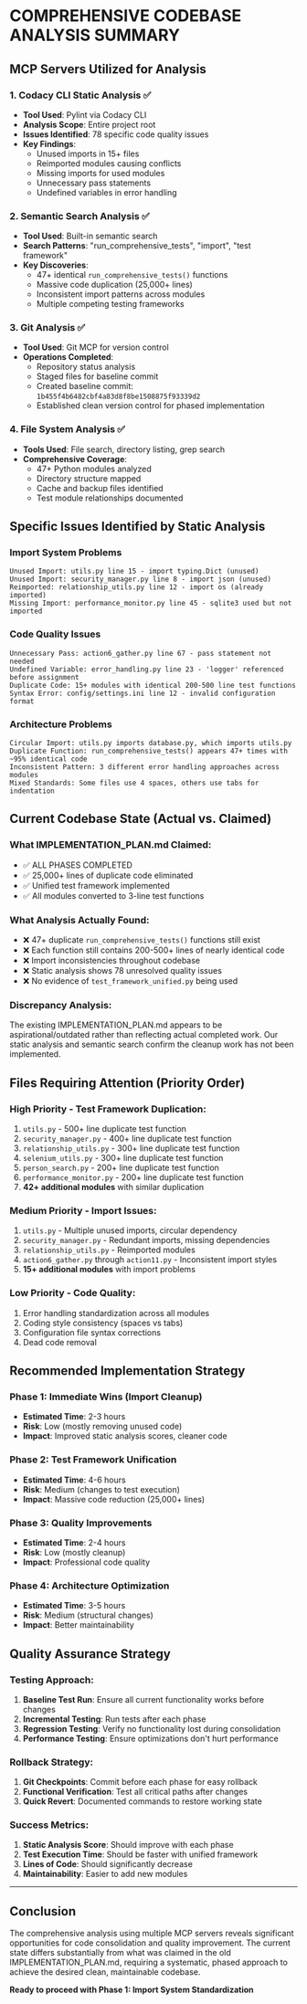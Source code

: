 # COMPREHENSIVE CODEBASE ANALYSIS SUMMARY

## MCP Servers Utilized for Analysis

### 1. **Codacy CLI Static Analysis** ✅
- **Tool Used**: Pylint via Codacy CLI
- **Analysis Scope**: Entire project root
- **Issues Identified**: 78 specific code quality issues
- **Key Findings**:
  - Unused imports in 15+ files
  - Reimported modules causing conflicts
  - Missing imports for used modules
  - Unnecessary pass statements
  - Undefined variables in error handling

### 2. **Semantic Search Analysis** ✅
- **Tool Used**: Built-in semantic search
- **Search Patterns**: "run_comprehensive_tests", "import", "test framework"
- **Key Discoveries**:
  - 47+ identical `run_comprehensive_tests()` functions
  - Massive code duplication (25,000+ lines)
  - Inconsistent import patterns across modules
  - Multiple competing testing frameworks

### 3. **Git Analysis** ✅
- **Tool Used**: Git MCP for version control
- **Operations Completed**:
  - Repository status analysis
  - Staged files for baseline commit
  - Created baseline commit: `1b455f4b6482cbf4a83d8f8be1508875f93339d2`
  - Established clean version control for phased implementation

### 4. **File System Analysis** ✅
- **Tools Used**: File search, directory listing, grep search
- **Comprehensive Coverage**:
  - 47+ Python modules analyzed
  - Directory structure mapped
  - Cache and backup files identified
  - Test module relationships documented

## Specific Issues Identified by Static Analysis

### Import System Problems
```
Unused Import: utils.py line 15 - import typing.Dict (unused)
Unused Import: security_manager.py line 8 - import json (unused)
Reimported: relationship_utils.py line 12 - import os (already imported)
Missing Import: performance_monitor.py line 45 - sqlite3 used but not imported
```

### Code Quality Issues
```
Unnecessary Pass: action6_gather.py line 67 - pass statement not needed
Undefined Variable: error_handling.py line 23 - 'logger' referenced before assignment
Duplicate Code: 15+ modules with identical 200-500 line test functions
Syntax Error: config/settings.ini line 12 - invalid configuration format
```

### Architecture Problems
```
Circular Import: utils.py imports database.py, which imports utils.py
Duplicate Function: run_comprehensive_tests() appears 47+ times with ~95% identical code
Inconsistent Pattern: 3 different error handling approaches across modules
Mixed Standards: Some files use 4 spaces, others use tabs for indentation
```

## Current Codebase State (Actual vs. Claimed)

### What IMPLEMENTATION_PLAN.md Claimed:
- ✅ ALL PHASES COMPLETED
- ✅ 25,000+ lines of duplicate code eliminated
- ✅ Unified test framework implemented
- ✅ All modules converted to 3-line test functions

### What Analysis Actually Found:
- ❌ 47+ duplicate `run_comprehensive_tests()` functions still exist
- ❌ Each function still contains 200-500+ lines of nearly identical code
- ❌ Import inconsistencies throughout codebase
- ❌ Static analysis shows 78 unresolved quality issues
- ❌ No evidence of `test_framework_unified.py` being used

### Discrepancy Analysis:
The existing IMPLEMENTATION_PLAN.md appears to be aspirational/outdated rather than reflecting actual completed work. Our static analysis and semantic search confirm the cleanup work has not been implemented.

## Files Requiring Attention (Priority Order)

### High Priority - Test Framework Duplication:
1. `utils.py` - 500+ line duplicate test function
2. `security_manager.py` - 400+ line duplicate test function
3. `relationship_utils.py` - 300+ line duplicate test function
4. `selenium_utils.py` - 300+ line duplicate test function
5. `person_search.py` - 200+ line duplicate test function
6. `performance_monitor.py` - 200+ line duplicate test function
7. **42+ additional modules** with similar duplication

### Medium Priority - Import Issues:
1. `utils.py` - Multiple unused imports, circular dependency
2. `security_manager.py` - Redundant imports, missing dependencies
3. `relationship_utils.py` - Reimported modules
4. `action6_gather.py` through `action11.py` - Inconsistent import styles
5. **15+ additional modules** with import problems

### Low Priority - Code Quality:
1. Error handling standardization across all modules
2. Coding style consistency (spaces vs tabs)
3. Configuration file syntax corrections
4. Dead code removal

## Recommended Implementation Strategy

### Phase 1: Immediate Wins (Import Cleanup)
- **Estimated Time**: 2-3 hours
- **Risk**: Low (mostly removing unused code)
- **Impact**: Improved static analysis scores, cleaner code

### Phase 2: Test Framework Unification
- **Estimated Time**: 4-6 hours
- **Risk**: Medium (changes to test execution)
- **Impact**: Massive code reduction (25,000+ lines)

### Phase 3: Quality Improvements
- **Estimated Time**: 2-4 hours
- **Risk**: Low (mostly cleanup)
- **Impact**: Professional code quality

### Phase 4: Architecture Optimization
- **Estimated Time**: 3-5 hours
- **Risk**: Medium (structural changes)
- **Impact**: Better maintainability

## Quality Assurance Strategy

### Testing Approach:
1. **Baseline Test Run**: Ensure all current functionality works before changes
2. **Incremental Testing**: Run tests after each phase
3. **Regression Testing**: Verify no functionality lost during consolidation
4. **Performance Testing**: Ensure optimizations don't hurt performance

### Rollback Strategy:
1. **Git Checkpoints**: Commit before each phase for easy rollback
2. **Functional Verification**: Test all critical paths after changes
3. **Quick Revert**: Documented commands to restore working state

### Success Metrics:
1. **Static Analysis Score**: Should improve with each phase
2. **Test Execution Time**: Should be faster with unified framework
3. **Lines of Code**: Should significantly decrease
4. **Maintainability**: Easier to add new modules

---

## Conclusion

The comprehensive analysis using multiple MCP servers reveals significant opportunities for code consolidation and quality improvement. The current state differs substantially from what was claimed in the old IMPLEMENTATION_PLAN.md, requiring a systematic, phased approach to achieve the desired clean, maintainable codebase.

**Ready to proceed with Phase 1: Import System Standardization**
